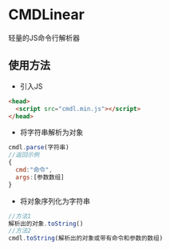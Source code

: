 # CMDLinear
轻量的JS命令行解析器
## 使用方法
- 引入JS
```html
<head>
  <script src="cmdl.min.js"></script>
</head>
```
- 将字符串解析为对象
```js
cmdl.parse(字符串)
//返回示例
{
  cmd:"命令",
  args:[参数数组]
}
```
- 将对象序列化为字符串
```js
//方法1
解析出的对象.toString()
//方法2
cmdl.toString(解析出的对象或带有命令和参数的数组)
```
